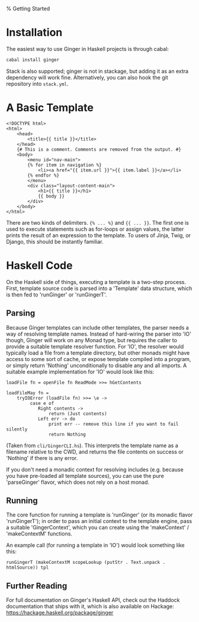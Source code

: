 % Getting Started

# Installation

The easiest way to use Ginger in Haskell projects is through cabal:

```sh
cabal install ginger
```

Stack is also supported; ginger is not in stackage, but adding it as an extra
dependency will work fine. Alternatively, you can also hook the git repository
into `stack.yml`.

# A Basic Template

```ginger
<!DOCTYPE html>
<html>
    <head>
        <title>{{ title }}</title>
    </head>
    {# This is a comment. Comments are removed from the output. #}
    <body>
        <menu id="nav-main">
        {% for item in navigation %}
            <li><a href="{{ item.url }}">{{ item.label }}</a></li>
        {% endfor %}
        </menu>
        <div class="layout-content-main">
            <h1>{{ title }}</h1>
            {{ body }}
        </div>
    </body>
</html>
```

There are two kinds of delimiters. `{% ... %}` and `{{ ... }}`. The first
one is used to execute statements such as for-loops or assign values, the
latter prints the result of an expression to the template. To users of Jinja,
Twig, or Django, this should be instantly familiar.

# Haskell Code

On the Haskell side of things, executing a template is a two-step process.
First, template source code is parsed into a 'Template' data structure,
which is then fed to 'runGinger' or 'runGingerT'.

##  Parsing

Because Ginger templates can include other templates, the parser needs a way of
resolving template names. Instead of hard-wiring the parser into 'IO' though,
Ginger will work on any Monad type, but requires the caller to provide a
suitable template resolver function. For 'IO', the resolver would typically
load a file from a template directory, but other monads might have access to
some sort of cache, or expose template compiled into a program, or simply
return 'Nothing' unconditionally to disable any and all imports. A suitable
example implementation for 'IO' would look like this:

    loadFile fn = openFile fn ReadMode >>= hGetContents

    loadFileMay fn =
        tryIOError (loadFile fn) >>= \e ->
             case e of
                Right contents ->
                    return (Just contents)
                Left err -> do
                    print err -- remove this line if you want to fail silently
                    return Nothing

(Taken from `cli/GingerCLI.hs`). This interprets the template name as a
filename relative to the CWD, and returns the file contents on success or
'Nothing' if there is any error.

If you don't need a monadic context for resolving includes (e.g. because you
have pre-loaded all template sources), you can use the pure 'parseGinger'
flavor, which does not rely on a host monad.

## Running

The core function for running a template is 'runGinger' (or its monadic
flavor 'runGingerT'); in order to pass an initial context to the template
engine, pass a suitable 'GingerContext', which you can create using the
'makeContext' / 'makeContextM' functions.

An example call (for running a template in 'IO') would look something like
this:

    runGingerT (makeContextM scopeLookup (putStr . Text.unpack . htmlSource)) tpl

## Further Reading

For full documentation on Ginger's Haskell API, check out the Haddock
documentation that ships with it, which is also available on Hackage:
https://hackage.haskell.org/package/ginger
